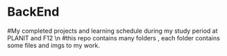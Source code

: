 # BackEnd
#My completed projects and learning schedule during my study period at PLANIT and F12 \n
#this repo contains many folders , each folder contains some files and imgs to my work.
